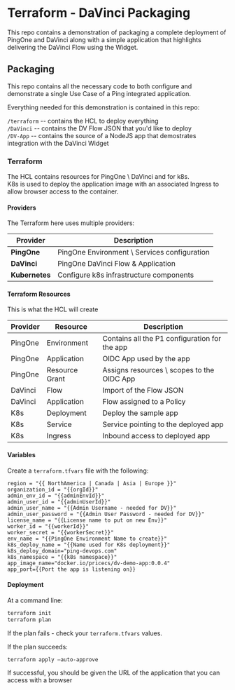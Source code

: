 # Terraform - DaVinci Packaging

This repo contains a demonstration of packaging a complete deployment of PingOne and DaVinci along with a simple application that highlights
delivering the DaVinci Flow using the Widget.

## Packaging

This repo contains all the necessary code to both configure and demonstrate a single Use Case of a Ping integrated application.

Everything needed for this demonstration is contained in this repo:

`/terraform` -- contains the HCL to deploy everything  
`/DaVinci` -- contains the DV Flow JSON that you'd like to deploy  
`/DV-App` -- contains the source of a NodeJS app that demostrates integration with the DaVinci Widget

### Terraform

The HCL contains resources for PingOne \ DaVinci and for k8s.  
K8s is used to deploy the application image with an associated Ingress to allow browser access to the container.

#### Providers

The Terraform here uses multiple providers:

| Provider | Description |
| --- | --- |
| **PingOne** | PingOne Environment \ Services configuration |
| **DaVinci** | PingOne DaVinci Flow & Application |
| **Kubernetes** | Configure k8s infrastructure components |

#### Terraform Resources

This is what the HCL will create

| Provider | Resource | Description |
| --- | --- | --- |
| PingOne | Environment | Contains all the P1 configuration for the app |
| PingOne | Application | OIDC App used by the app |
| PingOne | Resource Grant | Assigns resources \ scopes to the OIDC App |
| DaVinci | Flow | Import of the Flow JSON |
| DaVinci | Application | Flow assigned to a Policy |
| K8s | Deployment | Deploy the sample app |
| K8s | Service | Service pointing to the deployed app |
| K8s | Ingress | Inbound access to deployed app |

#### Variables

Create a `terraform.tfvars` file with the following:

```hcl
region = "{{ NorthAmerica | Canada | Asia | Europe }}"
organization_id = "{{orgId}}"
admin_env_id = "{{adminEnvId}}"
admin_user_id = "{{adminUserId}}"
admin_user_name = "{{Admin Username - needed for DV}}"
admin_user_password = "{{Admin User Password - needed for DV}}"
license_name = "{{License name to put on new Env}}"
worker_id = "{{workerId}}"
worker_secret = "{{workerSecret}}"
env_name = "{{PingOne Environment Name to create}}"
k8s_deploy_name = "{{Name used for K8s deployment}}"
k8s_deploy_domain="ping-devops.com"
k8s_namespace = "{{k8s namespace}}"
app_image_name="docker.io/pricecs/dv-demo-app:0.0.4"
app_port={{Port the app is listening on}}
```

#### Deployment

At a command line:

```zsh
terraform init
terraform plan
```

If the plan fails - check your `terraform.tfvars` values.

If the plan succeeds:

```hcl
terraform apply —auto-approve
````

If successful, you should be given the URL of the application that you can access with a browser
